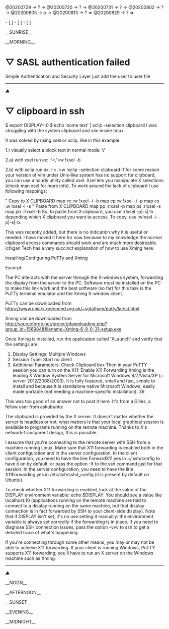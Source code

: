 <link rel="stylesheet"  type="text/css" href="s-activity.css"/>
<p class="todo">@20200729 → ? → @20200730 → ? → @20200731 → ? → @20200802 → ? → @20200805 → o → @20200813 → ? ⇒ @20200829 → ? ⇒ </p>
- [ ]  
- [ ]  
- [ ]  

<p class="tb">__SUNRISE__</p>
<p class="tb">__MORNING__</p>

# ▽  SASL authentication failed
Simple Authentication and Security Layer
just add the user to user file
- - -
_▲_
# ▽  clipboard in ssh
$ export DISPLAY=:0
$ echo 'some text' | xclip -selection clipboard
I was struggling with the system clipboard and vim inside tmux.

It was solved by using xsel or xclip, like in this example:

1.) visually select a block text in normal mode: V<motionkey>

2.a) with xsel run ex: :'<,'>w !xsel -b

2.b) with xclip run ex: :'<,'>w !xclip -selection clipboard
If for some reason your version of vim under Unix-like system has no support for clipboard, you can use a handy utility called xsel. Xsel lets you manipulate X selections (check man xsel for more info). To work around the lack of clipboard I use following mappings:

" Copy to X CLIPBOARD
map <leader>cc :w !xsel -i -b<CR>
map <leader>cp :w !xsel -i -p<CR>
map <leader>cs :w !xsel -i -s<CR>
" Paste from X CLIPBOARD
map <leader>pp :r!xsel -p<CR>
map <leader>ps :r!xsel -s<CR>
map <leader>pb :r!xsel -b<CR>
So, to paste from X clipboard, you use :r!xsel -p|-s|-b depending which X clipboard you want to access. To copy, use :w!xsel -i -p|-s|-b.

This was recently added, but there is no indication why it is useful or needed. I have moved it here for now because to my knowledge the normal clipboard access commands should work and are much more desireable.
ichigan Tech has a very succinct explanation of how to use Xming here:

Installing/Configuring PuTTy and Xming

Excerpt:

The PC interacts with the server through the X-windows system, forwarding the display from the server to the PC. Software must be installed on the PC to make this link work and the best software (so far) for this task is the PuTTy terminal emulator and the Xming X-window client.

PuTTy can be downloaded from https://www.chiark.greenend.org.uk/~sgtatham/putty/latest.html

Xming can be downloaded from http://sourceforge.net/project/downloading.php?group_id=156984&filename=Xming-6-9-0-31-setup.exe

Once Xming is installed, run the application called 'XLaunch' and verify that the settings are:

1)  Display Settings:  Multiple Windows
2)  Session Type:  Start no client
3)  Additional Parameters:  Check Clipboard box
Then in your PuTTY session you can turn on the X11: Enable X11 Forwarding
Xming is the leading X Window System Server for Microsoft Windows 8/7/Vista/XP (+ server 2012/2008/2003). It is fully featured, small and fast, simple to install and because it is standalone native Microsoft Windows, easily made portable (not needing a machine-specific installation).
36

This was too good of an answer not to post it here. It's from a Gilles, a fellow user from askubuntu:

The clipboard is provided by the X server. It doesn't matter whether the server is headless or not, what matters is that your local graphical session is available to programs running on the remote machine. Thanks to X's network-transparent design, this is possible.

I assume that you're connecting to the remote server with SSH from a machine running Linux. Make sure that X11 forwarding is enabled both in the client configuration and in the server configuration. In the client configuration, you need to have the line ForwardX11 yes in ~/.ssh/config to have it on by default, or pass the option -X to the ssh command just for that session. In the server configuration, you need to have the line X11Forwarding yes in /etc/ssh/sshd_config (it is present by default on Ubuntu).

To check whether X11 forwarding is enabled, look at the value of the DISPLAY environment variable: echo $DISPLAY. You should see a value like localhost:10 (applications running on the remote machine are told to connect to a display running on the same machine, but that display connection is in fact forwarded by SSH to your client-side display). Note that if DISPLAY isn't set, it's no use setting it manually: the environment variable is always set correctly if the forwarding is in place. If you need to diagnose SSH connection issues, pass the option -vvv to ssh to get a detailed trace of what's happening.

If you're connecting through some other means, you may or may not be able to achieve X11 forwarding. If your client is running Windows, PuTTY supports X11 forwarding; you'll have to run an X server on the Windows machine such as Xming.
- - -
_▲_
<p class="tb">__NOON__</p>
<p class="tb">__AFTERNOON__</p>
<p class="tb">__SUNSET__</p>
<p class="tb">__EVENING__</p>
<p class="tb">__MIDNIGHT__</p>
